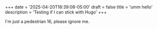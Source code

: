 +++
date = '2025-04-20T18:39:08-05:00'
draft = false
title = 'umm hello'
description = 'Testing if I can stick with Hugo'
+++

I'm just a pedestrian 16, please ignore me.